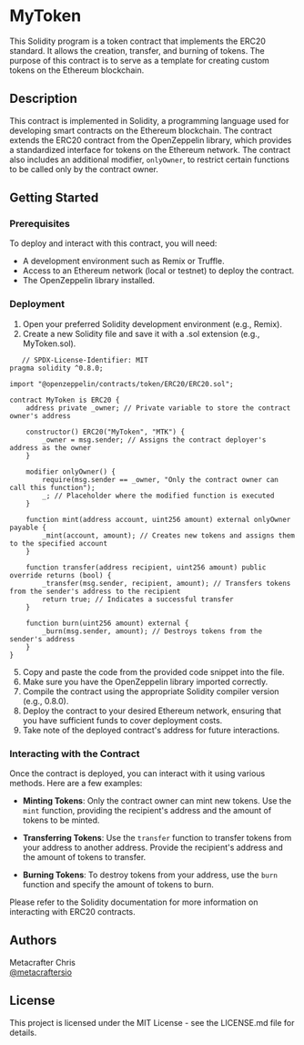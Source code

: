# MyToken

This Solidity program is a token contract that implements the ERC20 standard. It allows the creation, transfer, and burning of tokens. The purpose of this contract is to serve as a template for creating custom tokens on the Ethereum blockchain.

## Description

This contract is implemented in Solidity, a programming language used for developing smart contracts on the Ethereum blockchain. The contract extends the ERC20 contract from the OpenZeppelin library, which provides a standardized interface for tokens on the Ethereum network. The contract also includes an additional modifier, `onlyOwner`, to restrict certain functions to be called only by the contract owner.

## Getting Started

### Prerequisites

To deploy and interact with this contract, you will need:

- A development environment such as Remix or Truffle.
- Access to an Ethereum network (local or testnet) to deploy the contract.
- The OpenZeppelin library installed.

### Deployment

1. Open your preferred Solidity development environment (e.g., Remix).
2. Create a new Solidity file and save it with a .sol extension (e.g., MyToken.sol).
```
   // SPDX-License-Identifier: MIT
pragma solidity ^0.8.0;

import "@openzeppelin/contracts/token/ERC20/ERC20.sol";

contract MyToken is ERC20 {
    address private _owner; // Private variable to store the contract owner's address

    constructor() ERC20("MyToken", "MTK") {
        _owner = msg.sender; // Assigns the contract deployer's address as the owner
    }

    modifier onlyOwner() {
        require(msg.sender == _owner, "Only the contract owner can call this function");
        _; // Placeholder where the modified function is executed
    }

    function mint(address account, uint256 amount) external onlyOwner payable {
        _mint(account, amount); // Creates new tokens and assigns them to the specified account
    }

    function transfer(address recipient, uint256 amount) public override returns (bool) {
        _transfer(msg.sender, recipient, amount); // Transfers tokens from the sender's address to the recipient
        return true; // Indicates a successful transfer
    }

    function burn(uint256 amount) external {
        _burn(msg.sender, amount); // Destroys tokens from the sender's address
    }
}
```
5. Copy and paste the code from the provided code snippet into the file.
6. Make sure you have the OpenZeppelin library imported correctly.
7. Compile the contract using the appropriate Solidity compiler version (e.g., 0.8.0).
8. Deploy the contract to your desired Ethereum network, ensuring that you have sufficient funds to cover deployment costs.
9. Take note of the deployed contract's address for future interactions.

### Interacting with the Contract

Once the contract is deployed, you can interact with it using various methods. Here are a few examples:

- **Minting Tokens**: Only the contract owner can mint new tokens. Use the `mint` function, providing the recipient's address and the amount of tokens to be minted.

- **Transferring Tokens**: Use the `transfer` function to transfer tokens from your address to another address. Provide the recipient's address and the amount of tokens to transfer.

- **Burning Tokens**: To destroy tokens from your address, use the `burn` function and specify the amount of tokens to burn.

Please refer to the Solidity documentation for more information on interacting with ERC20 contracts.

## Authors

Metacrafter Chris  
[@metacraftersio](https://twitter.com/metacraftersio)

## License

This project is licensed under the MIT License - see the LICENSE.md file for details.

